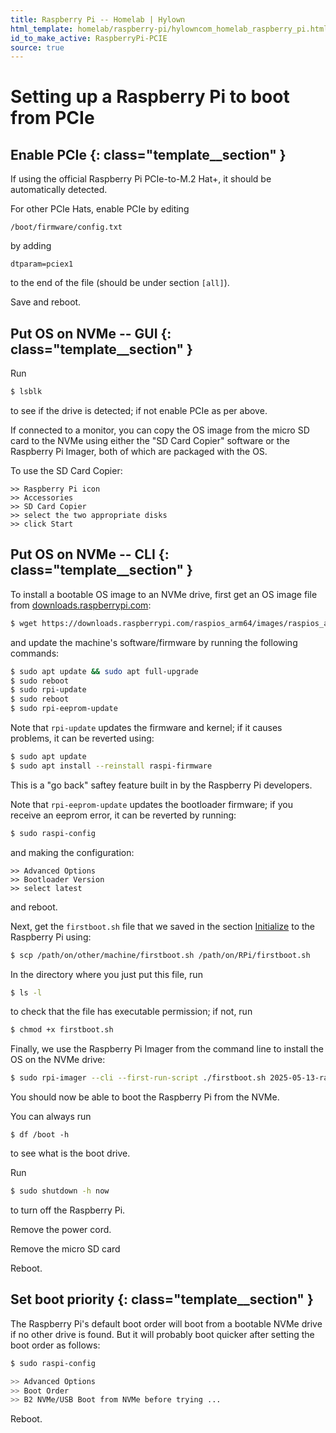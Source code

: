 ```yaml
---
title: Raspberry Pi -- Homelab | Hylown
html_template: homelab/raspberry-pi/hylowncom_homelab_raspberry_pi.html
id_to_make_active: RaspberryPi-PCIE
source: true
---
```


# Setting up a Raspberry Pi to boot from PCIe

## Enable PCIe {: class="template__section" }

If using the official Raspberry Pi PCIe-to-M.2 Hat+, it should be automatically detected. 

For other PCIe Hats, enable PCIe by editing 

```
/boot/firmware/config.txt
```

by adding 

```
dtparam=pciex1
```

to the end of the file (should be under section ```[all]```).

Save and reboot.









## Put OS on NVMe -- GUI {: class="template__section" }

Run

```bash
$ lsblk
```

to see if the drive is detected; if not enable PCIe as per above.

If connected to a monitor, you can copy the OS image from the micro SD card to the NVMe using either the "SD Card Copier" software or the Raspberry Pi Imager, both of which are packaged with the OS.  

To use the SD Card Copier: 

```
>> Raspberry Pi icon 
>> Accessories 
>> SD Card Copier 
>> select the two appropriate disks 
>> click Start
```









## Put OS on NVMe -- CLI {: class="template__section" }

To install a bootable OS image to an NVMe drive, first get an OS image file from [downloads.raspberrypi.com](https://downloads.raspberrypi.com):

```bash
$ wget https://downloads.raspberrypi.com/raspios_arm64/images/raspios_arm64-2025-05-13/2025-05-13-raspios-bookworm-arm64.img.xz
```

and update the machine's software/firmware by running the following commands:

```bash
$ sudo apt update && sudo apt full-upgrade
$ sudo reboot
$ sudo rpi-update
$ sudo reboot
$ sudo rpi-eeprom-update
```

Note that ```rpi-update``` updates the firmware and kernel; if it causes problems, it can be reverted using:

```bash
$ sudo apt update
$ sudo apt install --reinstall raspi-firmware
```

This is a "go back" saftey feature built in by the Raspberry Pi developers.

Note that ```rpi-eeprom-update``` updates the bootloader firmware; if you receive an eeprom error, it can be reverted by running:

```bash
$ sudo raspi-config
```

and making the configuration:

```
>> Advanced Options 
>> Bootloader Version 
>> select latest
```

and reboot.

Next, get the ```firstboot.sh``` file that we saved in the section [Initialize](raspberry_pi_initialize.html) to the Raspberry Pi using:

```bash
$ scp /path/on/other/machine/firstboot.sh /path/on/RPi/firstboot.sh
```

In the directory where you just put this file, run

```bash
$ ls -l
```

to check that the file has executable permission; if not, run

```bash
$ chmod +x firstboot.sh
```

Finally, we use the Raspberry Pi Imager from the command line to install the OS on the NVMe drive:

```bash
$ sudo rpi-imager --cli --first-run-script ./firstboot.sh 2025-05-13-raspios-bookworm-arm64.img.xz /dev/nvme0n1
```

You should now be able to boot the Raspberry Pi from the NVMe.  

You can always run

```
$ df /boot -h
``` 

to see what is the boot drive.

Run

```bash
$ sudo shutdown -h now
```

to turn off the Raspberry Pi.

Remove the power cord.

Remove the micro SD card

Reboot.









## Set boot priority {: class="template__section" }

The Raspberry Pi's default boot order will boot from a bootable NVMe drive if no other drive is found. But it will probably boot quicker after setting the boot order as follows:

```bash
$ sudo raspi-config
```

```bash
>> Advanced Options 
>> Boot Order 
>> B2 NVMe/USB Boot from NVMe before trying ...
```

Reboot. 
